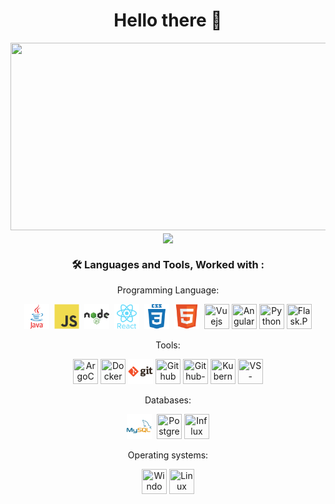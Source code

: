
<div align="center">
  <h1>Hello there  👋</h1>
  <div>
  <img src="https://media.giphy.com/media/dWesBcTLavkZuG35MI/giphy.gif" width="600" height="300"/>
  </div>


<a href="https://github.com/anuraghazra/convoychat">
  <img height=200 align="center" src="https://github-readme-stats.vercel.app/api/top-langs?username=webcrunch&layout=compact&langs_count=8&card_width=320" />
</a>

### :hammer_and_wrench: Languages and Tools, Worked with :
<div>
  <p>Programming Language:</p>
  <img src="https://github.com/devicons/devicon/blob/master/icons/java/java-original-wordmark.svg" title="Java" alt="Java" width="40" height="40"/>&nbsp;
  <img src="https://github.com/devicons/devicon/blob/master/icons/javascript/javascript-original.svg" title="JavaScript" alt="JavaScript" width="40" height="40"/>&nbsp;
  <img src="https://github.com/devicons/devicon/blob/master/icons/nodejs/nodejs-original-wordmark.svg" title="NodeJS" alt="NodeJS" width="40" height="40"/>&nbsp;
  <img src="https://github.com/devicons/devicon/blob/master/icons/react/react-original-wordmark.svg" title="React" alt="React" width="40" height="40"/>&nbsp;
  <img src="https://github.com/devicons/devicon/blob/master/icons/css3/css3-plain-wordmark.svg"  title="CSS3" alt="CSS" width="40" height="40"/>&nbsp;
  <img src="https://github.com/devicons/devicon/blob/master/icons/html5/html5-original.svg" title="HTML5" alt="HTML" width="40" height="40"/>&nbsp;
  <img src="https://cdn.jsdelivr.net/gh/devicons/devicon@latest/icons/vuejs/vuejs-original-wordmark.svg" title="Vuejs" **alt="Vuejs" width="40" height="40" />
  <img src="https://cdn.jsdelivr.net/gh/devicons/devicon@latest/icons/angular/angular-original.svg"  title="Angular" **alt="Angular" width="40" height="40"/>
  <img src="https://cdn.jsdelivr.net/gh/devicons/devicon@latest/icons/python/python-original-wordmark.svg" title="Python" **alt="Python" width="40" height="40" />
  <img src="https://cdn.jsdelivr.net/gh/devicons/devicon@latest/icons/flask/flask-original-wordmark.svg" title="Flask.Python" **alt="Flask-Python" width="40" height="40"  />
  <p>Tools: </p>
  <img src="https://cdn.jsdelivr.net/gh/devicons/devicon@latest/icons/argocd/argocd-original.svg" title="ArgoCD" **alt="ArgoCD" width="40" height="40"/>
  <img src="https://cdn.jsdelivr.net/gh/devicons/devicon@latest/icons/docker/docker-original-wordmark.svg" title="Docker" **alt="Docker" width="40" height="40" />
  <img src="https://github.com/devicons/devicon/blob/master/icons/git/git-original-wordmark.svg" title="Git" **alt="Git" width="40" height="40"/>
  <img src="https://cdn.jsdelivr.net/gh/devicons/devicon@latest/icons/github/github-original-wordmark.svg" title="Github" **alt="Github" width="40" height="40" />
  <img src="https://cdn.jsdelivr.net/gh/devicons/devicon@latest/icons/githubactions/githubactions-original.svg" title="Github-actions" **alt="Github-actions" width="40" height="40"/>
  <img src="https://cdn.jsdelivr.net/gh/devicons/devicon@latest/icons/kubernetes/kubernetes-original.svg" title="Kubernetes" **alt="Kubernetes" width="40" height="40" />
  <img src="https://cdn.jsdelivr.net/gh/devicons/devicon@latest/icons/vscode/vscode-original.svg" title="VS-code" **alt="VS-code" width="40" height="40" />
  <p>Databases:</p>
  <img src="https://github.com/devicons/devicon/blob/master/icons/mysql/mysql-original-wordmark.svg" title="MySQL"  alt="MySQL" width="40" height="40"/>&nbsp;
  <img src="https://cdn.jsdelivr.net/gh/devicons/devicon@latest/icons/postgresql/postgresql-original-wordmark.svg" title="Postgresql" **alt="Postgresql" width="40" height="40"  />
  <img src="https://cdn.jsdelivr.net/gh/devicons/devicon@latest/icons/influxdb/influxdb-original-wordmark.svg" title="Influx" **alt="Influx" width="40" height="40" />
  <p>Operating systems:</p>
  <img src="https://cdn.jsdelivr.net/gh/devicons/devicon@latest/icons/windows11/windows11-original.svg" title="Windows" **alt="Windows" width="40" height="40" />
  <img src="https://cdn.jsdelivr.net/gh/devicons/devicon@latest/icons/linux/linux-original.svg" title="Linux" **alt="Linux" width="40" height="40" />


  <!--  
  <img src="https://github.com/devicons/devicon/blob/master/icons/spring/spring-original-wordmark.svg" title="Spring" alt="Spring" width="40" height="40"/>&nbsp;
  <img src="https://github.com/devicons/devicon/blob/master/icons/amazonwebservices/amazonwebservices-plain-wordmark.svg" title="AWS" alt="AWS" width="40" height="40"/>&nbsp;
  <img src="https://github.com/devicons/devicon/blob/master/icons/materialui/materialui-original.svg" title="Material UI" alt="Material UI" width="40" height="40"/>&nbsp;
  <img src="https://github.com/devicons/devicon/blob/master/icons/flutter/flutter-original.svg" title="Flutter" alt="Flutter" width="40" height="40"/>&nbsp;
  <img src="https://github.com/devicons/devicon/blob/master/icons/firebase/firebase-plain-wordmark.svg" title="Firebase" alt="Firebase" width="40" height="40"/>&nbsp;
  <img src="https://github.com/devicons/devicon/blob/master/icons/gatsby/gatsby-original.svg" title="Gatsby"  alt="Gatsby" width="40" height="40"/>&nbsp;
  <img src="https://github.com/devicons/devicon/blob/master/icons/redux/redux-original.svg" title="Redux" alt="Redux " width="40" height="40"/>&nbsp;
   -->
</div>
<!--
**webcrunch/webcrunch** is a ✨ _special_ ✨ repository because its `README.md` (this file) appears on your GitHub profile.

### :fire: My Stats :
[![GitHub Streak](https://github-readme-streak-stats.herokuapp.com?user=webcrunch&theme=radical&hide_border=true)](https://git.io/streak-stats)
[![Top Langs](https://github-readme-stats.vercel.app/api/top-langs/?username=webcrunch&layout=compact&theme=vision-friendly-dark)](https://github.com/anuraghazra/github-readme-stats)

-->
Here are some ideas to get you started:

- 🔭 I’m currently working on ...
- 🌱 I’m currently learning ...
- 👯 I’m looking to collaborate on ...
- 🤔 I’m looking for help with ...
- 💬 Ask me about ...
- 📫 How to reach me: ...
- 😄 Pronouns: ...
- ⚡ Fun fact: ...

![Webcrunch's GitHub stats](https://github-readme-stats.vercel.app/api?username=webcrunch&show_icons=true&theme=radical)



</div>

